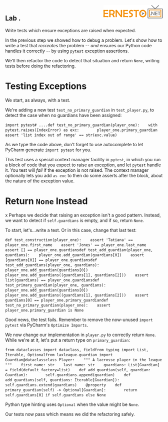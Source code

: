 <img align="right" src="../logo.png">


Lab . 
----------------------------

Write tests which ensure exceptions are raised when expected.



In the previous step we showed how to debug a problem. Let's show how to
write a test that *recreates* the problem -- *and* ensures our Python
code handles it correctly -- by using `pytest` exception assertions.

We'll then refactor the code to detect that situation and return `None`,
writing tests before doing the refactoring.

Testing Exceptions
==================

We start, as always, with a test.

We're adding a new test `test_no_primary_guardian` in `test_player.py`,
to detect the case when no guardians have been assigned:

``` {.prism-code .language-python .content style="color:#9CDCFE;background-color:#1E1E1E;font-size:large"}
import pytest# ....def test_no_primary_guardian(player_one):    with pytest.raises(IndexError) as exc:        player_one.primary_guardian    assert 'list index out of range' == str(exc.value)
```

As we type the code above, don't forget to use autocomplete to let
PyCharm generate `import pytest` for you.

This test uses a special context manager facility in `pytest`, in which
you run a block of code that you expect to raise an exception, and let
`pytest` handle it. You test will *fail* if the exception is not raised.
The context manager optionally lets you add `as exc` to then do some
asserts after the block, about the nature of the exception value.

Return `None` Instead
=====================

x Perhaps we decide that raising an exception isn't a good pattern.
Instead, we want to detect if `self.guardians` is empty, and if so,
return `None`.

To start, let's...write a test. Or in this case, change that last test:

``` {.prism-code .language-python .content style="color: rgb(156, 220, 254); background-color: rgb(30, 30, 30); font-size: large;"}
def test_construction(player_one):    assert 'Tatiana' == player_one.first_name    assert 'Jones' == player_one.last_name    assert [] == player_one.guardiansdef test_add_guardian(player_one, guardians):    player_one.add_guardian(guardians[0])    assert [guardians[0]] == player_one.guardiansdef test_add_guardians(player_one, guardians):    player_one.add_guardian(guardians[0])    player_one.add_guardians((guardians[1], guardians[2]))    assert list(guardians) == player_one.guardiansdef test_primary_guardian(player_one, guardians):    player_one.add_guardian(guardians[0])    player_one.add_guardians((guardians[1], guardians[2]))    assert guardians[0] == player_one.primary_guardiandef test_no_primary_guardian(player_one):    assert player_one.primary_guardian is None
```

Good news, the test fails. Remember to remove the now-unused
`import pytest` via PyCharm's `Optimize Imports`.

We now change our implementation in `player.py` to correctly return
`None`. While we're at it, let's put a return type on
`primary_guardian`:

``` {.prism-code .language-python .content style="color: rgb(156, 220, 254); background-color: rgb(30, 30, 30); font-size: large;"}
from dataclasses import dataclass, fieldfrom typing import List, Iterable, Optionalfrom laxleague.guardian import Guardian@dataclassclass Player:    """ A lacrosse player in the league """    first_name: str    last_name: str    guardians: List[Guardian] = field(default_factory=list)    def add_guardian(self, guardian: Guardian):        self.guardians.append(guardian)    def add_guardians(self, guardians: Iterable[Guardian]):        self.guardians.extend(guardians)    @property    def primary_guardian(self) -> Optional[Guardian]:        return self.guardians[0] if self.guardians else None
```

Python type hinting uses `Optional` when the value might be `None`.

Our tests now pass which means we did the refactoring safely.
